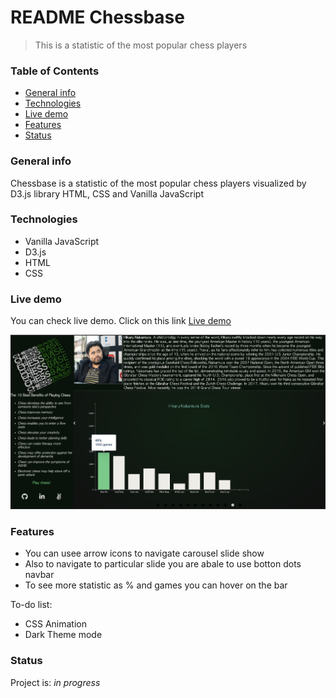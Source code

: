 # README Chessbase
  > This is a statistic of the most popular chess players

### Table of Contents
* [General info](#general-info)
* [Technologies](#technologies)
* [Live demo](https://andmitriy93.github.io/Chessbase/)
* [Features](#features)
* [Status](#setup)

### General info
 Chessbase is a statistic of the most popular chess players visualized by D3.js library HTML, CSS and Vanilla JavaScript

### Technologies
 * Vanilla JavaScript
 * D3.js 
 * HTML
 * CSS


### Live demo
You can check live demo. Click on this link [Live demo](https://andmitriy93.github.io/Chessbase/)

![demo](https://github.com/andmitriy93/Chessbase/blob/main/Screen%20Shot%202021-04-09%20at%204.01.57%20AM.png)


### Features
* You can usee arrow icons to navigate carousel slide show
* Also to navigate to particular slide you are abale to use botton dots navbar
* To see more statistic as % and games you can hover on the bar

To-do list:
* CSS Animation
* Dark Theme mode


### Status
Project is: _in progress_
